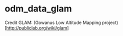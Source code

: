 # odm_data_glam
Credit GLAM: (Gowanus Low Altitude Mapping project)[http://publiclab.org/wiki/glam]
